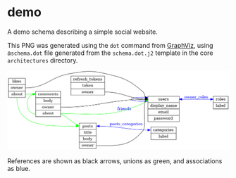 # demo
A demo schema describing a simple social website.

This PNG was generated using the `dot` command from [GraphViz](https://graphviz.org/),
using a`schema.dot` file generated from the `schema.dot.j2` template in the core
`architectures` directory.

![Schema](./schema.png)

References are shown as black arrows, unions as green, and associations as blue.